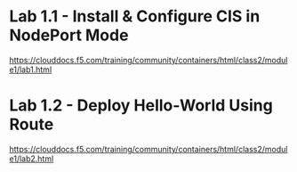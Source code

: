 Lab 1.1 - Install & Configure CIS in NodePort Mode
===================================================

https://clouddocs.f5.com/training/community/containers/html/class2/module1/lab1.html

Lab 1.2 - Deploy Hello-World Using Route
===================================================
https://clouddocs.f5.com/training/community/containers/html/class2/module1/lab2.html


